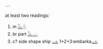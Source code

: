 𓐝  

at least two readings:  

1. m [𓅓](𓅓)[𓏶](𓏶)  
2. br part [𓅓](𓅓)[𓐝](𓐝)  
3. c? side shape ship [𓊛](𓊛) 1+2+3:embarka[𓊛](𓊛)  
